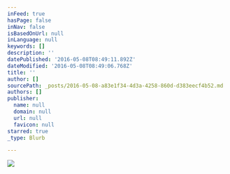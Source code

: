 ```yaml
---
inFeed: true
hasPage: false
inNav: false
isBasedOnUrl: null
inLanguage: null
keywords: []
description: ''
datePublished: '2016-05-08T08:49:11.892Z'
dateModified: '2016-05-08T08:49:06.768Z'
title: ''
author: []
sourcePath: _posts/2016-05-08-a83e1f34-4d3a-4258-860d-d383eecf4b52.md
authors: []
publisher:
  name: null
  domain: null
  url: null
  favicon: null
starred: true
_type: Blurb

---
```

![](https://the-grid-user-content.s3-us-west-2.amazonaws.com/3eb7d7ab-d6fc-45d0-9a29-c8cb92c9597e.jpg)